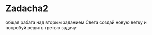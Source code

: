 # Zadacha2
общая рабата над вторым заданием
Света создай новую ветку и попробуй решить третью задачу
